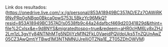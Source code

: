 Link dos resultados: (https://onedrive.live.com/:x:/g/personal/853A18949BC357AD/EZz7OAWiRK9NvPRp0gNBgp0Bkca0pwS753L5BkzYc96MkQ?resid=853A18949BC357AD!s0538fb9c44a24dafbcf469d20341829d&ithint=file%2Cxlsx&e=9d8NYS&migratedtospo=true&redeem=aHR0cHM6Ly8xZHJ2Lm1zL3gvYy84NTNhMTg5NDliYzM1N2FkL0VaejdPQVdpUks5TnZQUnAwZ05CZ3AwQmtjYTBwd1M3NTNMNUJrelljOTZNa1E_ZT05ZDhOWVM)
